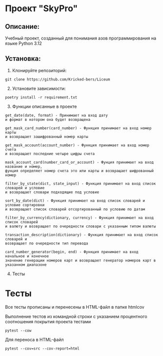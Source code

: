 # Проект "SkyPro"

## Описание:

Учебный проект, созданный для понимания азов программирования на языке Python 3.12

## Установка:

1. Клонируйте репозиторий:

```
git clone https://github.com/Kricked-bers/Liceum
```

2. Установите зависимости:

```
poetry install -r requirement.txt
```

3. Функции описанные в проекте
```
get_date(date, format) - Принимает на вход дату 
и формат в котором она будет возвращена

get_mask_card_number(card_number) - Функция принимает на вход номер карты
и возвращает зашифрованный номер карты

get_mask_account(account_number) - Функция принимает на вход номер счета 
и возвращает последние четыре цифры счета

mask_account_card(number_card_or_account) - Фунция принимает на вход название и номер,
фунция определяет номер счета это или карты и возвращает шифрованный номер

filter_by_state(dict, state_input) - Функция принимает на вход список словарей и условие
и возвращает словари подходящие под условие

sort_by_date(dict) - Функция принимает на вход список словарей и условие сортировки
и возвращает список словарей отсортированный по условию по датам

filter_by_currency(dictionary, currency) - Функция принимает на вход список словарей 
и валюту и возвращает по очередности словари с указанным типом валюты

transaction_description(dictionary) - Функция принимает на вход список словарей и
возвращает по очередности тип перевода

card_number_generator(begin, end) - Функция принимает на вход начальное и конечное 
значение генерации номеров карт и возвращает генератор номеров карт в указанном диапазоне
```

4. Тесты
# Тесты
Все тесты прописаны и перенесены в HTML-файл в папке htmlcov

Выполнение тестов из командной строки 
с указанием процентного соотношения покрытия проекта тестами
```
pytest --cow
```
Для переноса в HTML-файл
```commandline
pytest --cov=src --cov-report=html
```
